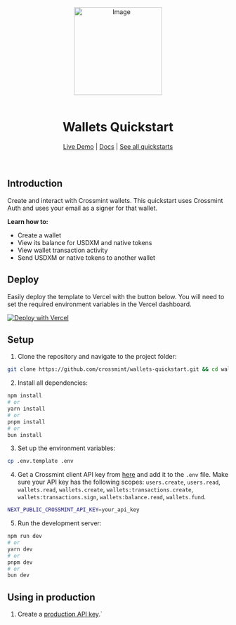 

<div align="center">
<img width="200" alt="Image" src="https://github.com/user-attachments/assets/8b617791-cd37-4a5a-8695-a7c9018b7c70" />
<br>
<br>
<h1>Wallets Quickstart</h1>

<div align="center">
<a href="https://wallets.demos-crossmint.com/">Live Demo</a> | <a href="https://docs.crossmint.com/introduction/platform/wallets">Docs</a> | <a href="https://www.crossmint.com/quickstarts">See all quickstarts</a>
</div>

<br>
<br>
</div>

## Introduction
Create and interact with Crossmint wallets. This quickstart uses Crossmint Auth and uses your email as a signer for that wallet.

**Learn how to:**
- Create a wallet
- View its balance for USDXM and native tokens
- View wallet transaction activity
- Send USDXM or native tokens to another wallet

## Deploy
Easily deploy the template to Vercel with the button below. You will need to set the required environment variables in the Vercel dashboard.

[![Deploy with Vercel](https://vercel.com/button)](https://vercel.com/new/clone?repository-url=https%3A%2F%2Fgithub.com%2FCrossmint%2Fwallets-quickstart&env=NEXT_PUBLIC_CROSSMINT_API_KEY)

## Setup
1. Clone the repository and navigate to the project folder:
```bash
git clone https://github.com/crossmint/wallets-quickstart.git && cd wallets-quickstart
```

2. Install all dependencies:
```bash
npm install
# or
yarn install
# or
pnpm install
# or
bun install
```

3. Set up the environment variables:
```bash
cp .env.template .env
```

4. Get a Crossmint client API key from [here](https://docs.crossmint.com/introduction/platform/api-keys/client-side) and add it to the `.env` file. Make sure your API key has the following scopes: `users.create`, `users.read`, `wallets.read`, `wallets.create`, `wallets:transactions.create`, `wallets:transactions.sign`, `wallets:balance.read`, `wallets.fund`.
```bash
NEXT_PUBLIC_CROSSMINT_API_KEY=your_api_key
```

5. Run the development server:
```bash
npm run dev
# or
yarn dev
# or
pnpm dev
# or
bun dev
```

## Using in production
1. Create a [production API key](https://docs.crossmint.com/introduction/platform/api-keys/client-side).`
